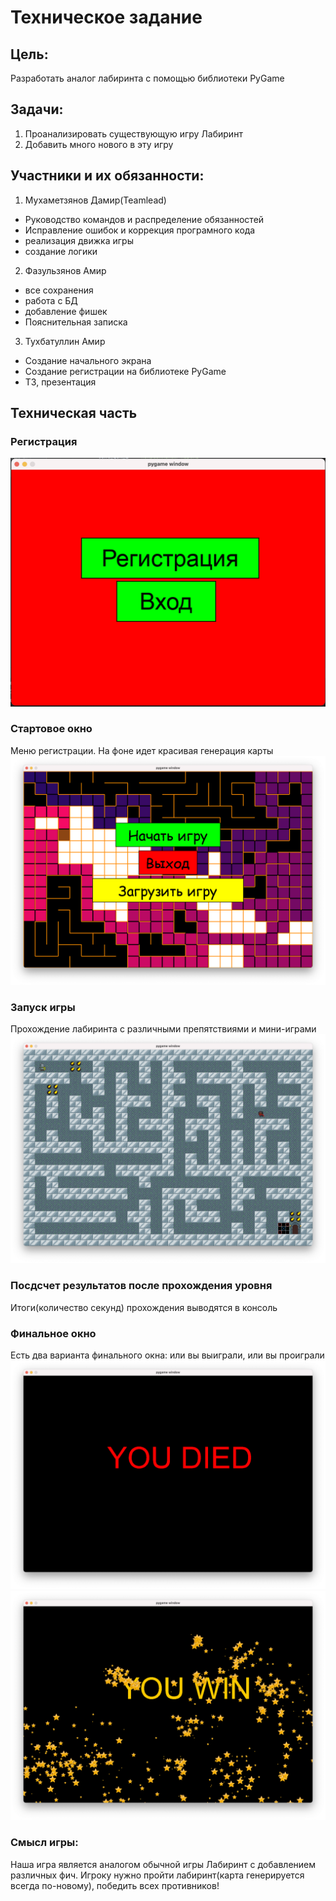 # Техническое задание
## Цель:
Разработать аналог лабиринта с помощью библиотеки PyGame
## Задачи:
1. Проанализировать существующую игру Лабиринт
2. Добавить много нового в эту игру
## Участники и их обязанности:
1. Мухаметзянов Дамир(Teamlead)
- Руководство командов и распределение обязанностей
- Исправление ошибок и коррекция програмного кода
- реализация движка игры
- создание логики
2. Фазульзянов Амир
- все сохранения
- работа с БД
- добавление фишек
- Пояснительная записка
3. Тухбатуллин Амир
- Создание начального экрана
- Создание регистрации на библиотеке PyGame
- ТЗ, презентация
## Техническая часть
### Регистрация
![img.png](img.jpg)
### Стартовое окно
Меню регистрации. На фоне идет красивая генерация карты
![img_4.png](img_4.png)
### Запуск игры
Прохождение лабиринта с различными препятствиями и мини-играми
![img_3.png](img_3.png)
### Посдсчет результатов после прохождения уровня
Итоги(количество секунд) прохождения выводятся в консоль
### Финальное окно
Есть два варианта финального окна: или вы выиграли, или вы проиграли
![img_2.png](img_2.png)
![img_1.png](img_1.png)
### Смысл игры:
Наша игра является аналогом обычной игры Лабиринт с добавлением различных фич. Игроку нужно пройти лабиринт(карта генерируется всегда по-новому), победить всех противников! 
